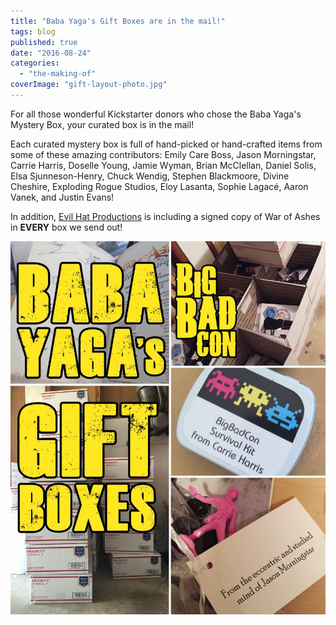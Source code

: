 ```yaml
---
title: "Baba Yaga's Gift Boxes are in the mail!"
tags: blog
published: true
date: "2016-08-24"
categories: 
  - "the-making-of"
coverImage: "gift-layout-photo.jpg"
---
```


For all those wonderful Kickstarter donors who chose the Baba Yaga's Mystery Box, your curated box is in the mail!

Each curated mystery box is full of hand-picked or hand-crafted items from some of these amazing contributors: Emily Care Boss, Jason Morningstar, Carrie Harris, Doselle Young, Jamie Wyman, Brian McClellan, Daniel Solis, Elsa Sjunneson-Henry, Chuck Wendig, Stephen Blackmoore, Divine Cheshire, Exploding Rogue Studios, Eloy Lasanta, Sophie Lagacé, Aaron Vanek, and Justin Evans!

In addition, [Evil Hat Productions](http://www.evilhat.com/home/) is including a signed copy of War of Ashes in **EVERY** box we send out!

![gift-layout-photo](/images/gift-layout-photo-864x1024.jpg)
